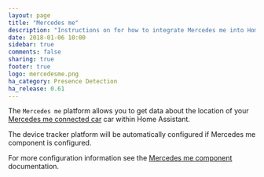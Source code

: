 ```yaml
---
layout: page
title: "Mercedes me"
description: "Instructions on for how to integrate Mercedes me into Home Assistant."
date: 2018-01-06 10:00
sidebar: true
comments: false
sharing: true
footer: true
logo: mercedesme.png
ha_category: Presence Detection
ha_release: 0.61
---
```


The `Mercedes me` platform allows you to get data about the location of your [Mercedes me connected car](https://www.mercedes-benz.com/en/mercedes-me/) car within Home Assistant.

The device tracker platform will be automatically configured if Mercedes me component is configured.

For more configuration information see the [Mercedes me component](/components/mercedesme/) documentation.
